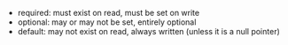 - required: must exist on read, must be set on write
- optional: may or may not be set, entirely optional
- default: may not exist on read, always written (unless it is a null pointer)
